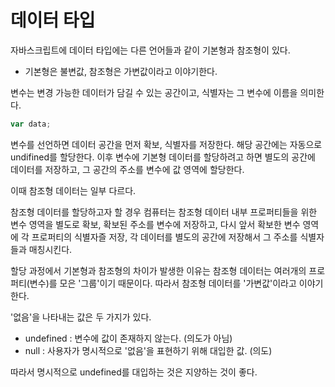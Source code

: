 # 데이터 타입
자바스크립트에 데이터 타입에는 다른 언어들과 같이 기본형과 참조형이 있다.
- 기본형은 불변값, 참조형은 가변값이라고 이야기한다.

변수는 변경 가능한 데이터가 담길 수 있는 공간이고, 식별자는 그 변수에 이름을 의미한다.

```javascript
var data;
```
변수를 선언하면 데이터 공간을 먼저 확보, 식별자를 저장한다. 해당 공간에는 자동으로 undifined를 할당한다. 이후 변수에 기본형 데이터를 할당하려고 하면 별도의 공간에 데이터를 저장하고, 그 공간의 주소를 변수에 값 영역에 할당한다.

이때 참조형 데이터는 일부 다르다.

참조형 데이터를 할당하고자 할 경우 컴퓨터는 참조형 데이터 내부 프로퍼티들을 위한 변수 영역을 별도로 확보, 확보된 주소를 변수에 저장하고, 다시 앞서 확보한 변수 영역에 각 프로퍼티의 식별자즐 저장, 각 데이터를 별도의 공간에 저장해서 그 주소를 식별자들과 매칭시킨다.

할당 과정에서 기본형과 참조형의 차이가 발생한 이유는 참조형 데이터는 여러개의 프로퍼티(변수)를 모은 '그룹'이기 때문이다. 따라서 참조형 데이터를 '가변값'이라고 이야기한다.

'없음'을 나타내는 값은 두 가지가 있다. 
- undefined : 변수에 값이 존재하지 않는다. (의도가 아님)
- null : 사용자가 명시적으로 '없음'을 표현하기 위해 대입한 값. (의도)

따라서 명시적으로 undefined를 대입하는 것은 지양하는 것이 좋다.